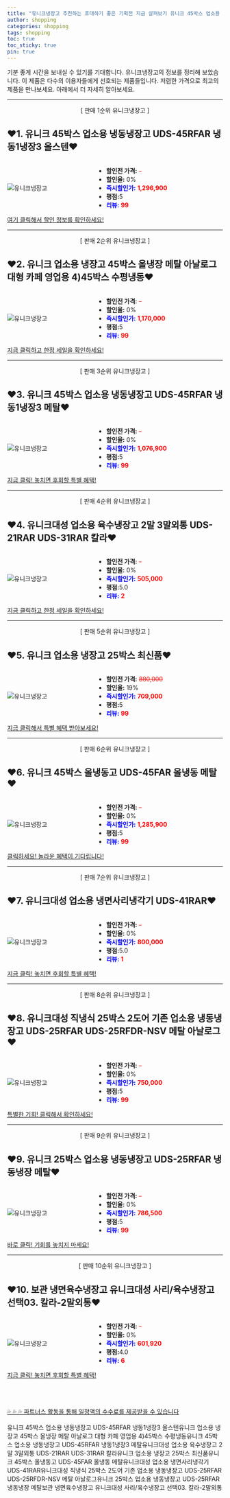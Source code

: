 ```yaml
---
title: "유니크냉장고 추천하는 휴대하기 좋은 기획전 지금 살펴보기 유니크 45박스 업소용 냉동냉장고 UDS-45RFAR"
author: shopping
categories: shopping
tags: shopping
toc: true
toc_sticky: true
pin: true
---
```

기분 좋게 시간을 보내실 수 있기를 기대합니다. 유니크냉장고의 정보를 정리해 보았습니다. 이 제품은 다수의 이용자들에게 선호되는 제품들입니다. 저렴한 가격으로 최고의 제품을 만나보세요. 아래에서 더 자세히 알아보세요.

---
<p class="toplist" style="margin: 0 auto; display: block; width: fit-content;">[ 판매 1순위 유니크냉장고 ]</p>

<h2><strong>❤️1. 유니크 45박스 업소용 냉동냉장고 UDS-45RFAR 냉동1냉장3 올스텐❤️</strong></h2>

<div style="display: flex; align-items: center;">
    <div style="flex: 0.4;">
        <img src="https://thumbnail9.coupangcdn.com/thumbnails/remote/230x230ex/image/vendor_inventory/52fd/250880d11df62ea1e73e1ec7c16a9e97e38db9714ee7a214572aa7a7b0c2.jpeg" alt="유니크냉장고" style="max-width: 100%;">
    </div>
    <div style="flex: 0.6; margin-left: 10px;">
        <ul>
            <li><strong>할인전 가격:</strong> <del style="color: red;">-</del></li>
            <li><strong>할인율:</strong> 0%</li>
            <li><span style='color:blue'><strong>즉시할인가:</strong></span> <span style='color:red'><strong>1,296,900</strong></span></li>
            <li><strong>평점:</strong>5</li>
            <li><span style='color:blue'><strong>리뷰:</strong></span> <span style='color:red'><strong>99</strong></span></li>
        </ul>
    </div>
</div>
<div class="center">
    <a href="https://selin100587001.github.io?lptag=AF9450613&subid=githubio&pageKey=8020311846&traceid=V0-153&itemId=22410563336&vendorItemId=89455402499" class="myButton">
        여기 클릭해서 할인 정보를 확인하세요!
    </a>
</div>


---
<p class="toplist" style="margin: 0 auto; display: block; width: fit-content;">[ 판매 2순위 유니크냉장고 ]</p>

<h2><strong>❤️2. 유니크 업소용 냉장고 45박스 올냉장 메탈 아날로그 대형 카페 영업용 4)45박스 수평냉동❤️</strong></h2>

<div style="display: flex; align-items: center;">
    <div style="flex: 0.4;">
        <img src="https://thumbnail8.coupangcdn.com/thumbnails/remote/230x230ex/image/vendor_inventory/71f8/e8bd68402a076daa6d71c6246aa634f9fe5ecb38be1dfbd82d5d6cac8bc0.png" alt="유니크냉장고" style="max-width: 100%;">
    </div>
    <div style="flex: 0.6; margin-left: 10px;">
        <ul>
            <li><strong>할인전 가격:</strong> <del style="color: red;">-</del></li>
            <li><strong>할인율:</strong> 0%</li>
            <li><span style='color:blue'><strong>즉시할인가:</strong></span> <span style='color:red'><strong>1,170,000</strong></span></li>
            <li><strong>평점:</strong>5</li>
            <li><span style='color:blue'><strong>리뷰:</strong></span> <span style='color:red'><strong>99</strong></span></li>
        </ul>
    </div>
</div>
<div class="center">
    <a href="https://selin100587001.github.io?lptag=AF9450613&subid=githubio&pageKey=7358085565&traceid=V0-153&itemId=18950851569&vendorItemId=86077108032" class="myButton">
        지금 클릭하고 한정 세일을 확인하세요!
    </a>
</div>


---
<p class="toplist" style="margin: 0 auto; display: block; width: fit-content;">[ 판매 3순위 유니크냉장고 ]</p>

<h2><strong>❤️3. 유니크 45박스 업소용 냉동냉장고 UDS-45RFAR 냉동1냉장3 메탈❤️</strong></h2>

<div style="display: flex; align-items: center;">
    <div style="flex: 0.4;">
        <img src="https://thumbnail9.coupangcdn.com/thumbnails/remote/230x230ex/image/vendor_inventory/52fd/250880d11df62ea1e73e1ec7c16a9e97e38db9714ee7a214572aa7a7b0c2.jpeg" alt="유니크냉장고" style="max-width: 100%;">
    </div>
    <div style="flex: 0.6; margin-left: 10px;">
        <ul>
            <li><strong>할인전 가격:</strong> <del style="color: red;">-</del></li>
            <li><strong>할인율:</strong> 0%</li>
            <li><span style='color:blue'><strong>즉시할인가:</strong></span> <span style='color:red'><strong>1,076,900</strong></span></li>
            <li><strong>평점:</strong>5</li>
            <li><span style='color:blue'><strong>리뷰:</strong></span> <span style='color:red'><strong>99</strong></span></li>
        </ul>
    </div>
</div>
<div class="center">
    <a href="https://selin100587001.github.io?lptag=AF9450613&subid=githubio&pageKey=8020311846&traceid=V0-153&itemId=22410563332&vendorItemId=89455402401" class="myButton">
        지금 클릭! 놓치면 후회할 특별 혜택!
    </a>
</div>


---
<p class="toplist" style="margin: 0 auto; display: block; width: fit-content;">[ 판매 4순위 유니크냉장고 ]</p>

<h2><strong>❤️4. 유니크대성 업소용 육수냉장고 2말 3말외통 UDS-21RAR UDS-31RAR 칼라❤️</strong></h2>

<div style="display: flex; align-items: center;">
    <div style="flex: 0.4;">
        <img src="https://thumbnail8.coupangcdn.com/thumbnails/remote/230x230ex/image/vendor_inventory/23a1/a228fe44d1497237d7ebbb4afaba1b6bebbfcde51d190e254ec85a7e8ec9.jpeg" alt="유니크냉장고" style="max-width: 100%;">
    </div>
    <div style="flex: 0.6; margin-left: 10px;">
        <ul>
            <li><strong>할인전 가격:</strong> <del style="color: red;">-</del></li>
            <li><strong>할인율:</strong> 0%</li>
            <li><span style='color:blue'><strong>즉시할인가:</strong></span> <span style='color:red'><strong>505,000</strong></span></li>
            <li><strong>평점:</strong>5.0</li>
            <li><span style='color:blue'><strong>리뷰:</strong></span> <span style='color:red'><strong>2</strong></span></li>
        </ul>
    </div>
</div>
<div class="center">
    <a href="https://selin100587001.github.io?lptag=AF9450613&subid=githubio&pageKey=7536567028&traceid=V0-153&itemId=19801688390&vendorItemId=86904022780" class="myButton">
        지금 클릭하고 한정 세일을 확인하세요!
    </a>
</div>


---
<p class="toplist" style="margin: 0 auto; display: block; width: fit-content;">[ 판매 5순위 유니크냉장고 ]</p>

<h2><strong>❤️5. 유니크 업소용 냉장고 25박스 최신품❤️</strong></h2>

<div style="display: flex; align-items: center;">
    <div style="flex: 0.4;">
        <img src="https://thumbnail8.coupangcdn.com/thumbnails/remote/230x230ex/image/vendor_inventory/e736/d45c59676929630be0d400437f6b6ea70d0cca7f45c877f6e9d27916c109.jpg" alt="유니크냉장고" style="max-width: 100%;">
    </div>
    <div style="flex: 0.6; margin-left: 10px;">
        <ul>
            <li><strong>할인전 가격:</strong> <del style="color: red;">880,000</del></li>
            <li><strong>할인율:</strong> 19%</li>
            <li><span style='color:blue'><strong>즉시할인가:</strong></span> <span style='color:red'><strong>709,000</strong></span></li>
            <li><strong>평점:</strong>5</li>
            <li><span style='color:blue'><strong>리뷰:</strong></span> <span style='color:red'><strong>99</strong></span></li>
        </ul>
    </div>
</div>
<div class="center">
    <a href="https://selin100587001.github.io?lptag=AF9450613&subid=githubio&pageKey=7510365420&traceid=V0-153&itemId=19677611471&vendorItemId=86783073587" class="myButton">
        지금 클릭해서 특별 혜택 받아보세요!
    </a>
</div>


---
<p class="toplist" style="margin: 0 auto; display: block; width: fit-content;">[ 판매 6순위 유니크냉장고 ]</p>

<h2><strong>❤️6. 유니크 45박스 올냉동고 UDS-45FAR 올냉동 메탈❤️</strong></h2>

<div style="display: flex; align-items: center;">
    <div style="flex: 0.4;">
        <img src="https://thumbnail9.coupangcdn.com/thumbnails/remote/230x230ex/image/vendor_inventory/52fd/250880d11df62ea1e73e1ec7c16a9e97e38db9714ee7a214572aa7a7b0c2.jpeg" alt="유니크냉장고" style="max-width: 100%;">
    </div>
    <div style="flex: 0.6; margin-left: 10px;">
        <ul>
            <li><strong>할인전 가격:</strong> <del style="color: red;">-</del></li>
            <li><strong>할인율:</strong> 0%</li>
            <li><span style='color:blue'><strong>즉시할인가:</strong></span> <span style='color:red'><strong>1,285,900</strong></span></li>
            <li><strong>평점:</strong>5</li>
            <li><span style='color:blue'><strong>리뷰:</strong></span> <span style='color:red'><strong>99</strong></span></li>
        </ul>
    </div>
</div>
<div class="center">
    <a href="https://selin100587001.github.io?lptag=AF9450613&subid=githubio&pageKey=8020312568&traceid=V0-153&itemId=22410565874&vendorItemId=89455404828" class="myButton">
        클릭하세요! 놀라운 혜택이 기다립니다!
    </a>
</div>


---
<p class="toplist" style="margin: 0 auto; display: block; width: fit-content;">[ 판매 7순위 유니크냉장고 ]</p>

<h2><strong>❤️7. 유니크대성 업소용 냉면사리냉각기 UDS-41RAR❤️</strong></h2>

<div style="display: flex; align-items: center;">
    <div style="flex: 0.4;">
        <img src="https://thumbnail9.coupangcdn.com/thumbnails/remote/230x230ex/image/vendor_inventory/3baa/312a684215d10072d6bf928fec05e7914fc9e58a8e9d32520f912bf0dfb2.jpeg" alt="유니크냉장고" style="max-width: 100%;">
    </div>
    <div style="flex: 0.6; margin-left: 10px;">
        <ul>
            <li><strong>할인전 가격:</strong> <del style="color: red;">-</del></li>
            <li><strong>할인율:</strong> 0%</li>
            <li><span style='color:blue'><strong>즉시할인가:</strong></span> <span style='color:red'><strong>800,000</strong></span></li>
            <li><strong>평점:</strong>5.0</li>
            <li><span style='color:blue'><strong>리뷰:</strong></span> <span style='color:red'><strong>1</strong></span></li>
        </ul>
    </div>
</div>
<div class="center">
    <a href="https://selin100587001.github.io?lptag=AF9450613&subid=githubio&pageKey=7536567157&traceid=V0-153&itemId=19801688889&vendorItemId=86904023305" class="myButton">
        지금 클릭! 놓치면 후회할 특별 혜택!
    </a>
</div>


---
<p class="toplist" style="margin: 0 auto; display: block; width: fit-content;">[ 판매 8순위 유니크냉장고 ]</p>

<h2><strong>❤️8. 유니크대성 직냉식 25박스 2도어 기존 업소용 냉동냉장고 UDS-25RFAR UDS-25RFDR-NSV 메탈 아날로그❤️</strong></h2>

<div style="display: flex; align-items: center;">
    <div style="flex: 0.4;">
        <img src="https://thumbnail6.coupangcdn.com/thumbnails/remote/230x230ex/image/vendor_inventory/4fa8/601c1668e6ced281f3e209ff8729048305363ef32836e8a453ef6cdb32f6.jpeg" alt="유니크냉장고" style="max-width: 100%;">
    </div>
    <div style="flex: 0.6; margin-left: 10px;">
        <ul>
            <li><strong>할인전 가격:</strong> <del style="color: red;">-</del></li>
            <li><strong>할인율:</strong> 0%</li>
            <li><span style='color:blue'><strong>즉시할인가:</strong></span> <span style='color:red'><strong>750,000</strong></span></li>
            <li><strong>평점:</strong>5</li>
            <li><span style='color:blue'><strong>리뷰:</strong></span> <span style='color:red'><strong>99</strong></span></li>
        </ul>
    </div>
</div>
<div class="center">
    <a href="https://selin100587001.github.io?lptag=AF9450613&subid=githubio&pageKey=7536565103&traceid=V0-153&itemId=19801679869&vendorItemId=86904014471" class="myButton">
        특별한 기회! 클릭해서 확인하세요!
    </a>
</div>


---
<p class="toplist" style="margin: 0 auto; display: block; width: fit-content;">[ 판매 9순위 유니크냉장고 ]</p>

<h2><strong>❤️9. 유니크 25박스 업소용 냉동냉장고 UDS-25RFAR 냉동냉장 메탈❤️</strong></h2>

<div style="display: flex; align-items: center;">
    <div style="flex: 0.4;">
        <img src="https://thumbnail8.coupangcdn.com/thumbnails/remote/230x230ex/image/vendor_inventory/f00f/0504115c5170e3575adfda24dcf9b15d90aa218009de1017b95e85daaa35.jpeg" alt="유니크냉장고" style="max-width: 100%;">
    </div>
    <div style="flex: 0.6; margin-left: 10px;">
        <ul>
            <li><strong>할인전 가격:</strong> <del style="color: red;">-</del></li>
            <li><strong>할인율:</strong> 0%</li>
            <li><span style='color:blue'><strong>즉시할인가:</strong></span> <span style='color:red'><strong>786,500</strong></span></li>
            <li><strong>평점:</strong>5</li>
            <li><span style='color:blue'><strong>리뷰:</strong></span> <span style='color:red'><strong>99</strong></span></li>
        </ul>
    </div>
</div>
<div class="center">
    <a href="https://selin100587001.github.io?lptag=AF9450613&subid=githubio&pageKey=8020312586&traceid=V0-153&itemId=22410565927&vendorItemId=89455404923" class="myButton">
        바로 클릭! 기회를 놓치지 마세요!
    </a>
</div>


---
<p class="toplist" style="margin: 0 auto; display: block; width: fit-content;">[ 판매 10순위 유니크냉장고 ]</p>

<h2><strong>❤️10. 보관 냉면육수냉장고 유니크대성 사리/육수냉장고 선택03. 칼라-2말외통❤️</strong></h2>

<div style="display: flex; align-items: center;">
    <div style="flex: 0.4;">
        <img src="https://thumbnail9.coupangcdn.com/thumbnails/remote/230x230ex/image/vendor_inventory/634b/b14da8565fec345cb081e4acecc5cc96ec09583cda7c401426bb69cb253e.png" alt="유니크냉장고" style="max-width: 100%;">
    </div>
    <div style="flex: 0.6; margin-left: 10px;">
        <ul>
            <li><strong>할인전 가격:</strong> <del style="color: red;">-</del></li>
            <li><strong>할인율:</strong> 0%</li>
            <li><span style='color:blue'><strong>즉시할인가:</strong></span> <span style='color:red'><strong>601,920</strong></span></li>
            <li><strong>평점:</strong>4.0</li>
            <li><span style='color:blue'><strong>리뷰:</strong></span> <span style='color:red'><strong>6</strong></span></li>
        </ul>
    </div>
</div>
<div class="center">
    <a href="https://selin100587001.github.io?lptag=AF9450613&subid=githubio&pageKey=252325204&traceid=V0-153&itemId=795096990&vendorItemId=77915123262" class="myButton">
        지금 클릭! 놓치면 후회할 특별 혜택!
    </a>
</div>

<br><br><br>[💦 💦 💦 파트너스 활동을 통해 일정액의 수수료를 제공받을 수 있습니다](https://link.coupang.com/a/bcpT2c)<br><br>유니크 45박스 업소용 냉동냉장고 UDS-45RFAR 냉동1냉장3 올스텐유니크 업소용 냉장고 45박스 올냉장 메탈 아날로그 대형 카페 영업용 4)45박스 수평냉동유니크 45박스 업소용 냉동냉장고 UDS-45RFAR 냉동1냉장3 메탈유니크대성 업소용 육수냉장고 2말 3말외통 UDS-21RAR UDS-31RAR 칼라유니크 업소용 냉장고 25박스 최신품유니크 45박스 올냉동고 UDS-45FAR 올냉동 메탈유니크대성 업소용 냉면사리냉각기 UDS-41RAR유니크대성 직냉식 25박스 2도어 기존 업소용 냉동냉장고 UDS-25RFAR UDS-25RFDR-NSV 메탈 아날로그유니크 25박스 업소용 냉동냉장고 UDS-25RFAR 냉동냉장 메탈보관 냉면육수냉장고 유니크대성 사리/육수냉장고 선택03. 칼라-2말외통